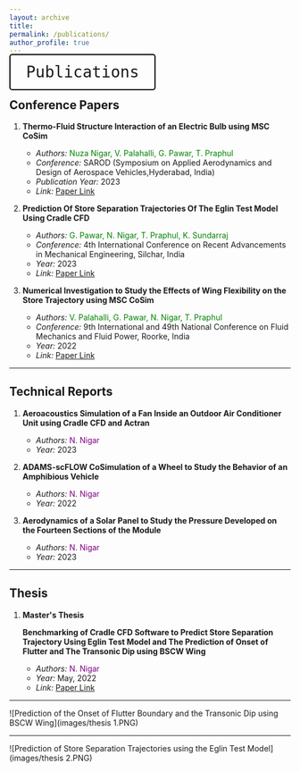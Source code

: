 ```yaml
---
layout: archive
title: 
permalink: /publications/
author_profile: true
---
```

<kbd style="font-size: 2em; padding: 0.5em 1em; border: 2px solid #000; border-radius: 5px;">Publications</kbd>

## Conference Papers

1. **Thermo-Fluid Structure Interaction of an Electric Bulb using MSC CoSim**
   - *Authors:* <span style="color: green;">Nuza Nigar, V. Palahalli, G. Pawar, T. Praphul</span>
   - *Conference:* SAROD (Symposium on Applied Aerodynamics and Design of Aerospace Vehicles,Hyderabad, India)
   - *Publication Year:* 2023
   - *Link:* [Paper Link](https://drive.google.com/file/d/1KMYm4BYeMNOBViJ0SuU96mo9-1NdbSuE/view?usp=sharing)

2. **Prediction Of Store Separation Trajectories Of The Eglin Test Model Using Cradle CFD**
   - *Authors:* <span style="color: green;">G. Pawar, N. Nigar, T. Praphul, K. Sundarraj</span>
   - *Conference:* 4th International Conference on Recent Advancements in Mechanical Engineering, Silchar, India
   - *Year:* 2023
   - *Link:* [Paper Link](https://drive.google.com/file/d/10wZ1xBLGxi0vLlwZvn4I_i7OPzMm8ZVW/view?usp=sharing)

3. **Numerical Investigation to Study the Effects of Wing Flexibility on the Store Trajectory using MSC CoSim**
   - *Authors:* <span style="color: green;">V. Palahalli, G. Pawar, N. Nigar, T. Praphul</span>
   - *Conference:* 9th International and 49th National Conference on Fluid Mechanics and Fluid Power, Roorke, India
   - *Year:* 2022
   - *Link:* [Paper Link](https://drive.google.com/file/d/1ucx_eYEUV4-YVnd72xhoE30V3ySypOjs/view?usp=sharing)

---

## Technical Reports

1. **Aeroacoustics Simulation of a Fan Inside an Outdoor Air Conditioner Unit using Cradle CFD and Actran**
   - *Authors:* <span style="color: purple;">N. Nigar</span>
   - *Year:* 2023


2. **ADAMS-scFLOW CoSimulation of a Wheel to Study the Behavior of an Amphibious Vehicle**
   - *Authors:* <span style="color: purple;">N. Nigar</span>
   - *Year:* 2022

3. **Aerodynamics of a Solar Panel to Study the Pressure Developed on the Fourteen Sections of the Module**
   - *Authors:* <span style="color: purple;">N. Nigar</span>
   - *Year:* 2023

---

## Thesis

1. **Master's Thesis**
   
   **Benchmarking of Cradle CFD Software to Predict Store Separation Trajectory Using Eglin Test Model and The Prediction of Onset of Flutter and The Transonic Dip using BSCW Wing**
   - *Authors:* <span style="color: purple;">N. Nigar</span>
   - *Year:* May, 2022
   - *Link:* [Paper Link](https://docs.google.com/document/d/1F6-tzvG7qZTbxIMaGrHi4lOS5JZ0UP5n/edit?usp=sharing&ouid=115249795474572938960&rtpof=true&sd=true)

---
![Prediction of the Onset of Flutter Boundary and the Transonic Dip using BSCW Wing](images/thesis 1.PNG)

---
![Prediction of Store Separation Trajectories using the Eglin Test Model](images/thesis 2.PNG)


